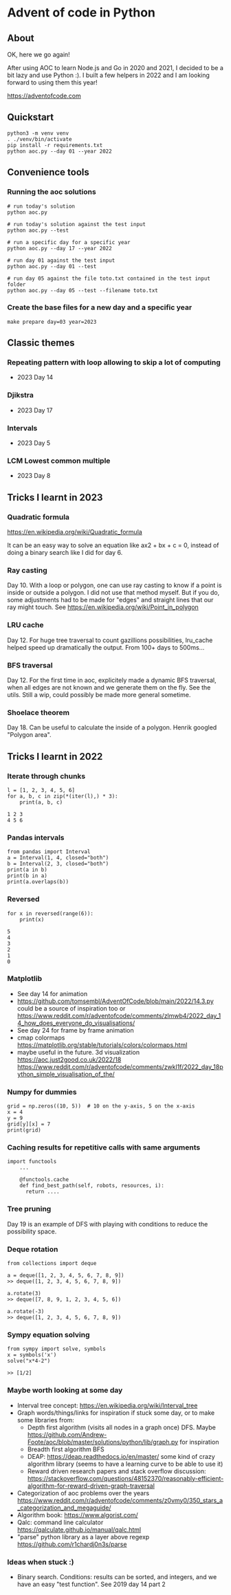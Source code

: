 # Advent of code in Python

## About
OK, here we go again! 

After using AOC to learn Node.js and Go in 2020 and 2021, I decided to be a bit lazy and use Python :). I built a few helpers in 2022 and I am looking forward to using them this year!

https://adventofcode.com

## Quickstart
```
python3 -m venv venv
. ./venv/bin/activate
pip install -r requirements.txt
python aoc.py --day 01 --year 2022 
```

## Convenience tools
### Running the aoc solutions
```
# run today's solution
python aoc.py  

# run today's solution against the test input
python aoc.py --test 

# run a specific day for a specific year
python aoc.py --day 17 --year 2022

# run day 01 against the test input
python aoc.py --day 01 --test  

# run day 05 against the file toto.txt contained in the test input folder
python aoc.py --day 05 --test --filename toto.txt 
```
### Create the base files for a new day and a specific year
```
make prepare day=03 year=2023
```

## Classic themes
### Repeating pattern with loop allowing to skip a lot of computing
- 2023 Day 14

### Djikstra
- 2023 Day 17

### Intervals
- 2023 Day 5

### LCM Lowest common multiple
- 2023 Day 8

## Tricks I learnt in 2023
### Quadratic formula
https://en.wikipedia.org/wiki/Quadratic_formula

It can be an easy way to solve an equation like ax2 + bx + c = 0, instead of doing a binary search like I did for day 6.

### Ray casting
Day 10. With a loop or polygon, one can use ray casting to know if a point is inside or outside a polygon. I did not use that method myself. 
But if you do, some adjustments had to be made for "edges" and straight lines that our ray might touch.
See https://en.wikipedia.org/wiki/Point_in_polygon

### LRU cache
Day 12. For huge tree traversal to count gazillions possibilities, lru_cache helped speed up dramatically the output. From 100+ days to 500ms...

### BFS traversal
Day 12. For the first time in aoc, explicitely made a dynamic BFS traversal, when all edges are not known and we generate them on the fly. See the utils. Still a wip, could possibly be made more general sometime.

### Shoelace theorem
Day 18. Can be useful to calculate the inside of a polygon. Henrik googled "Polygon area".

## Tricks I learnt in 2022
### Iterate through chunks
```
l = [1, 2, 3, 4, 5, 6]
for a, b, c in zip(*(iter(l),) * 3):
    print(a, b, c)
```
```
1 2 3
4 5 6
```
### Pandas intervals
```
from pandas import Interval
a = Interval(1, 4, closed="both")
b = Interval(2, 3, closed="both")
print(a in b)
print(b in a)
print(a.overlaps(b))
```
### Reversed
```
for x in reversed(range(6)):
    print(x)
    
5
4
3
2
1
0
```
### Matplotlib
- See day 14 for animation
- https://github.com/tomsembl/AdventOfCode/blob/main/2022/14.3.py could be a source of inspiration too or https://www.reddit.com/r/adventofcode/comments/zlmwb4/2022_day_14_how_does_everyone_do_visualisations/
- See day 24 for frame by frame animation
- cmap colormaps https://matplotlib.org/stable/tutorials/colors/colormaps.html
- maybe useful in the future. 3d visualization https://aoc.just2good.co.uk/2022/18 https://www.reddit.com/r/adventofcode/comments/zwkl1f/2022_day_18python_simple_visualisation_of_the/

### Numpy for dummies
```
grid = np.zeros((10, 5))  # 10 on the y-axis, 5 on the x-axis
x = 4
y = 9
grid[y][x] = 7
print(grid)
```

### Caching results for repetitive calls with same arguments
```
import functools
    ...
    
    @functools.cache
    def find_best_path(self, robots, resources, i):
      return ....
```

### Tree pruning
Day 19 is an example of DFS with playing with conditions to reduce the possibility space.

### Deque rotation
```
from collections import deque

a = deque([1, 2, 3, 4, 5, 6, 7, 8, 9])
>> deque([1, 2, 3, 4, 5, 6, 7, 8, 9])

a.rotate(3)
>> deque([7, 8, 9, 1, 2, 3, 4, 5, 6])

a.rotate(-3)
>> deque([1, 2, 3, 4, 5, 6, 7, 8, 9])
```

### Sympy equation solving
```
from sympy import solve, symbols
x = symbols('x')
solve("x*4-2")

>> [1/2]
```

### Maybe worth looking at some day
- Interval tree concept: https://en.wikipedia.org/wiki/Interval_tree
- Graph words/things/links for inspiration if stuck some day, or to make some libraries from:
  - Depth first algorithm (visits all nodes in a graph once) DFS. Maybe https://github.com/Andrew-Foote/aoc/blob/master/solutions/python/lib/graph.py for inspiration
  - Breadth first algorithm BFS
  - DEAP: https://deap.readthedocs.io/en/master/ some kind of crazy algorithm library (seems to have a learning curve to be able to use it)
  - Reward driven research papers and stack overflow discussion: https://stackoverflow.com/questions/48152370/reasonably-efficient-algorithm-for-reward-driven-graph-traversal
- Categorization of aoc problems over the years https://www.reddit.com/r/adventofcode/comments/z0vmy0/350_stars_a_categorization_and_megaguide/
- Algorithm book: https://www.algorist.com/
- Qalc: command line calculator https://qalculate.github.io/manual/qalc.html
- "parse" python library as a layer above regexp https://github.com/r1chardj0n3s/parse 

  
### Ideas when stuck :)
- Binary search. Conditions: results can be sorted, and integers, and we have an easy "test function". See 2019 day 14 part 2
